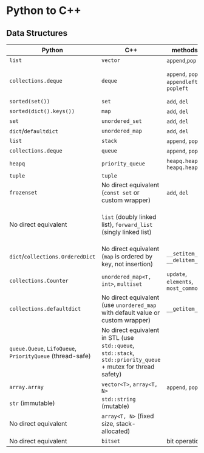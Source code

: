 # Python to C++

## Data Structures

|Python|C++|methods.py|methods.cpp|
|------|---|----|-------|
|`list`|`vector`|`append`,`pop`|`push_back`,`pop_back`|
|`collections.deque`|`deque`|`append`, `pop`, `appendleft`, `popleft`|`push_back`, `pop_back`, `push_front`, `pop_front`|
|`sorted(set())`|`set`|`add`, `del`|`insert`, `erase`|
|`sorted(dict().keys())`|`map`|`add`, `del`|`insert`, `erase`|
|`set`|`unordered_set`|`add`, `del`|`insert`, `erase`|
|`dict`/`defaultdict`|`unordered_map`|`add`, `del`|`insert`, `erase`|
|`list`|`stack`|`append`, `pop`|`push`, `pop`|
|`collections.deque`|`queue`|`append`, `pop`|`push`, `pop`|
|`heapq`|`priority_queue`|`heapq.heappush`, `heapq.heappop`|`push`, `pop`|
|`tuple`|`tuple`|
|`frozenset`|No direct equivalent (`const set` or custom wrapper)|`add`, `del`|`insert`, `erase`|
|No direct equivalent|`list` (doubly linked list), `forward_list` (singly linked list)||`push_back`, `pop_back`, `push_front`, `pop_front`, `insert`, `erase`|
|`dict`/`collections.OrderedDict`|No direct equivalent (`map` is ordered by key, not insertion)|`__setitem__`, `__delitem__`|`insert`, `erase`|
|`collections.Counter`|`unordered_map<T, int>`, `multiset`|`update`, `elements`, `most_common`|`insert`, `count`, `equal_range`|
|`collections.defaultdict`|No direct equivalent (use `unordered_map` with default value or custom wrapper)|`__getitem__`|`operator[]`|
|`queue.Queue`, `LifoQueue`, `PriorityQueue` (thread-safe)|No direct equivalent in STL (use `std::queue`, `std::stack`, `std::priority_queue` + mutex for thread safety)|||
|`array.array`|`vector<T>`, `array<T, N>`|`append`, `pop`|`push_back`, `pop_back`|
|`str` (immutable)|`std::string` (mutable)|||
|No direct equivalent|`array<T, N>` (fixed size, stack-allocated)|||
|No direct equivalent|`bitset`|bit operations|bit operations|